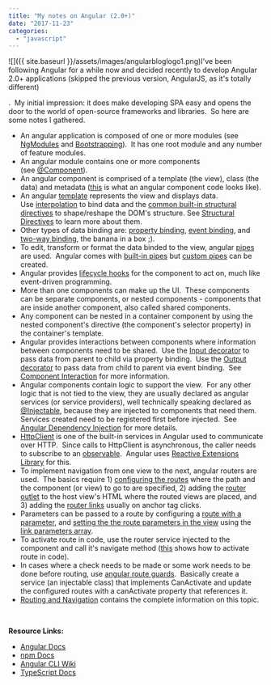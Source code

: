 ```yaml
---
title: "My notes on Angular (2.0+)"
date: "2017-11-23"
categories: 
  - "javascript"
---
```


![]({{ site.baseurl }}/assets/images/angularbloglogo1.png)I've been following Angular for a while now and decided recently to develop Angular 2.0+ applications (skipped the previous version, AngularJS, as it's totally different)

.  My initial impression: it does make developing SPA easy and opens the door to the world of open-source frameworks and libraries.  So here are some notes I gathered.

- An angular application is composed of one or more modules (see [NgModules](https://angular.io/guide/ngmodule) and [Bootstrapping](https://angular.io/guide/bootstrapping)).  It has one root module and any number of feature modules.
- An angular module contains one or more components (see [@Component](https://angular.io/api/core/Component)).
- An angular component is comprised of a template (the view), class (the data) and metadata ([this](https://angular.io/tutorial/toh-pt1#create-the-heroes-component) is what an angular component code looks like).
- An angular [template](https://angular.io/guide/template-syntax) represents the view and displays data.  Use [interpolation](https://angular.io/guide/template-syntax#interpolation----) to bind data and the [common built-in structural directives](https://angular.io/guide/template-syntax#built-in-structural-directives) to shape/reshape the DOM's structure. See [Structural Directives](https://angular.io/guide/structural-directives) to learn more about them.
- Other types of data binding are: [property binding](https://angular.io/guide/template-syntax#property-binding--property-), [event binding](https://angular.io/guide/template-syntax#event-binding---event-), and [two-way binding](https://angular.io/guide/template-syntax#two-way-binding---), the banana in a box ;).
- To edit, transform or format the data binded to the view, angular [pipes](https://angular.io/guide/pipes) are used.  Angular comes with [built-in pipes](https://angular.io/guide/pipes#built-in-pipes) but [custom pipes](https://angular.io/guide/pipes#custom-pipes) can be created.
- Angular provides [lifecycle hooks](https://angular.io/guide/lifecycle-hooks) for the component to act on, much like event-driven programming.
- More than one components can make up the UI.  These components can be separate components, or nested components - components that are inside another component, also called shared components.
- Any component can be nested in a container component by using the nested component's directive (the component's selector property) in the container's template.
- Angular provides interactions between components where information between components need to be shared.  Use the [Input decorator](https://angular.io/guide/component-interaction#pass-data-from-parent-to-child-with-input-binding) to pass data from parent to child via property binding.  Use the [Output decorator](https://angular.io/guide/component-interaction#parent-listens-for-child-event) to pass data from child to parent via event binding.  See [Component Interaction](https://angular.io/guide/component-interaction#component-interaction) for more information.
- Angular components contain logic to support the view.  For any other logic that is not tied to the view, they are usually declared as angular services (or service providers), well technically speaking declared as [@Injectable](https://angular.io/guide/dependency-injection#injectable), because they are injected to components that need them.  Services created need to be registered first before injected.  See [Angular Dependency Injection](https://angular.io/guide/dependency-injection#angular-dependency-injection) for more details.
- [HttpClient](https://angular.io/guide/http#httpclient) is one of the built-in services in Angular used to communicate over HTTP.  Since calls to HttpClient is asynchronous, the caller needs to subscribe to an [observable](http://reactivex.io/documentation/observable.html).  Angular uses [Reactive Extensions Library](http://reactivex.io/) for this.
- To implement navigation from one view to the next, angular routers are used.  The basics require 1) [configuring the routes](https://angular.io/guide/router#configuration) where the path and the component (or view) to go to are specified, 2) adding the [router outlet](https://angular.io/guide/router#router-outlet) to the host view's HTML where the routed views are placed, and 3) adding the [router links](https://angular.io/guide/router#router-links) usually on anchor tag clicks.
- Parameters can be passed to a route by configuring a [route with a parameter](https://angular.io/guide/router#route-definition-with-a-parameter), and [setting the the route parameters in the view](https://angular.io/guide/router#setting-the-route-parameters-in-the-list-view) using the [link parameters array](https://angular.io/guide/router#appendix-link-parameters-array).
- To activate route in code, use the router service injected to the component and call it's navigate method ([this](https://angular.io/guide/router#query-parameters-and-fragments) shows how to activate route in code).
- In cases where a check needs to be made or some work needs to be done before routing, use [angular route guards](https://angular.io/guide/router#milestone-5-route-guards).  Basically create a service (an injectable class) that implements CanActivate and update the configured routes with a canActivate property that references it.
- [Routing and Navigation](https://angular.io/guide/router#routing--navigation) contains the complete information on this topic.

 

**Resource Links:**

- [Angular Docs](https://angular.io/docs)
- [npm Docs](https://docs.npmjs.com/)
- [Angular CLI Wiki](https://github.com/angular/angular-cli/wiki)
- [TypeScript Docs](https://www.typescriptlang.org/docs/home.html)
